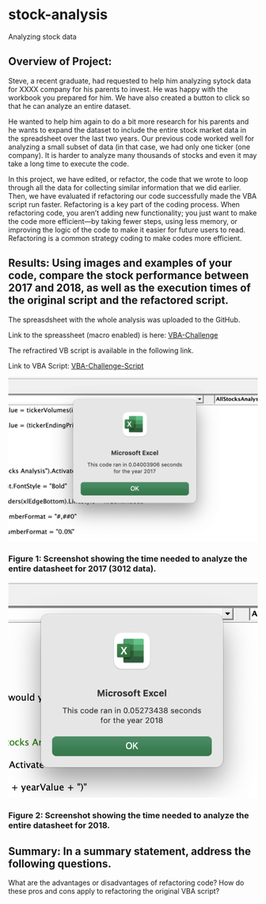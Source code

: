 # stock-analysis
Analyzing stock data

## Overview of Project: 
Steve, a recent graduate, had requested to help him analyzing sytock data for XXXX company for his parents to invest. He was happy with the workbook you prepared for him. We have also created a button to click so that he can analyze an entire dataset. 

He wanted to help him again to do a bit more research for his parents and he wants to expand the dataset to include the entire stock market data in the spreadsheet over the last two years. Our previous code worked well for analyzing a small subset of data (in that case, we had only one ticker (one company). It is harder to analyze many thousands of stocks and even it may take a long time to execute the code. 

In this project, we have edited, or refactor, the code that we wrote to loop through all the data for collecting similar information that we did earlier. Then, we have evaluated if refactoring our code successfully made the VBA script run faster. Refactoring is a key part of the coding process. When refactoring code, you aren’t adding new functionality; you just want to make the code more efficient—by taking fewer steps, using less memory, or improving the logic of the code to make it easier for future users to read. Refactoring is a common strategy coding to make codes more efficient. 

## Results: Using images and examples of your code, compare the stock performance between 2017 and 2018, as well as the execution times of the original script and the refactored script.

The spreasdsheet with the whole analysis was uploaded to the GitHub. 

Link to the spreassheet (macro enabled) is here: [VBA-Challenge](VBA_Challenge.xlsm)

The refractired VB script is available in the following link. 

Link to VBA Script: [VBA-Challenge-Script](VBA_Challenge.vbs)



![VBA-Challenge - 2017 - time](/resources/VBA_Challenge_2017.png)

### Figure 1: Screenshot showing the time needed to analyze the entire datasheet for 2017 (3012 data).


![VBA-Challenge - 2018 - time](/resources/VBA_Challenge_2018.png)

### Figure 2: Screenshot showing the time needed to analyze the entire datasheet for 2018.

## Summary: In a summary statement, address the following questions.
What are the advantages or disadvantages of refactoring code?
How do these pros and cons apply to refactoring the original VBA script?

